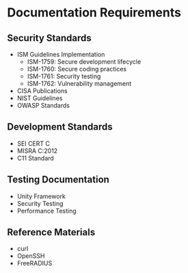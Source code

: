 # Documentation Requirements

## Security Standards
- ISM Guidelines Implementation
  - ISM-1759: Secure development lifecycle
  - ISM-1760: Secure coding practices
  - ISM-1761: Security testing
  - ISM-1762: Vulnerability management
- CISA Publications
- NIST Guidelines
- OWASP Standards

## Development Standards
- SEI CERT C
- MISRA C:2012
- C11 Standard

## Testing Documentation
- Unity Framework
- Security Testing
- Performance Testing

## Reference Materials
- curl
- OpenSSH
- FreeRADIUS 